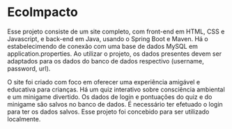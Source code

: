 # EcoImpacto

Esse projeto consiste de um site completo, com front-end em HTML, CSS e Javascript, e back-end em Java, usando o Spring Boot e Maven.
Há o estabelecimendo de conexão com uma base de dados MySQL em application.properties. Ao utilizar o projeto, os dados presentes devem ser adaptados para os dados do banco de dados respectivo (username, password, url).

O site foi criado com foco em oferecer uma experiência amigável e educativa para crianças. Há um quiz interativo sobre consciência ambiental e um minigame divertido. Os dados de login e pontuações do quiz e do minigame são salvos no banco de dados. É necessário ter efetuado o login para ter os dados salvos. Esse projeto foi concebido para ser utilizado localmente.
